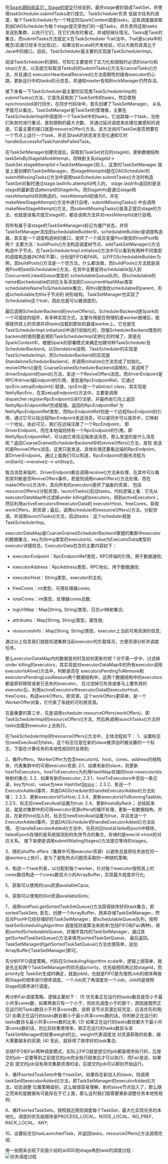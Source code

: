在[Spark源码阅读31：Stage的提交](/Spark源码阅读31-Stage的提交/)已经说到，最终stage被封装成TaskSet，并使用taskScheduler.submitTasks进行提交。TaskScheduler负责
低层次任务的调度，每个TaskScheduler为一个特定的SparkContext调度tasks。这些调度器获取到由DAGScheduler为每个stage提交至他们的一组Tasks，并负责将这些tasks
发送到集群，以执行它们，在它们失败时重试，并减轻掉队情况。Tasks是Task的集合，而submitTasks方法就定义在TaskScheduler Trait当中。Trait是scala中的概念(前面已经多次出现过)，
如果没有scala的开发经验，可以大致将其类比于Java中的接口。目前，TaskScheduler最主要的实现是TaskSchedulerImpl。

阅读TaskScheduler的源码，可知它主要提供了实力化和销毁时必须的start()和stop()方法，以及提交和取消Tasks的的submitTasks()方法与cancelTasks()方法，并且通过
executorHeartbeatReceived()方法周期性的接收executor的心跳，更新运行中的tasks的元信息，并通知master告知BlockManager仍然存活。

接下来看一下TaskScheduler最主要的实现类TaskSchedulerImpl的submitTasks()方法，它首先获取到了TaskSet中的tasks，然后使用synchronized进行同步。在同步代码块中，首先创建了TaskSetManager。
从名字就可以看出，TaskSetManager是TaskSet的管理者，主要在TaskSchedulerImpl中调度同一个TaskSet中的tasks，它追踪每一个task，当他们失败时进行重试，直到限制的最大次数，
并通过延迟调度来处理位置感知的调度。它最主要的接口就是resourceOffer()方法，该方法询问TaskSet是否想要在一个节点上运行一个task，并且当task的状态发生变化通知它时
handleSuccessfulTask/handleFailedTask。

在TaskSetManager创建完成后，获取到TaskSet对应的stageId，更新数据结构taskSetsByStageIdAndAttempt，将映射关系stageId->[taskSet.stageAttemptId->TaskSetManager]存入，这里的TaskSetManager
就是上面创建的TaskSetManager。而stageAttemptId是在DAGScheduler的submitMissingTasks()方法中调用taskScheduler.submitTasks()方法时构造TaskSet对象时通过stage.lastInfo.attemptId传入的，
stage.lastInfo返回的是该stage的最新尝试attempt的StageInfo。而StageInfo是通过stage和nextAttemptId共同构造的，nextAttemptId初值为0，并在makeNewStageAttempt()方法中进行自增，submitMissingTasks()
中会调用makeNewStageAttempt()方法，而submitMissingTasks()是真正提交stage的方法，也就是说每次提交stage时，都会调用方法并对nextAttemptId进行自增。

将所有属于该stage的TaskSetManagers标记为僵尸状态，并将TaskSetManager添加到schedulableBuilder中，schedulableBuilder是调度构造器，其实是一个调度构造树的接口，提供了一个成员变量Pool类型的rootPool和两个
主要方法：buildPools()方法构造调度树节点、addTaskSetManager()方法构造叶子节点。在TaskSchedulerImpl.initialize()方法中可以看到有两种不同类型的调度构造器(NONE不算)，分别是FIFO和FAIR。
以FIFOSchedulableBuilder为例，其buildPools()方法是一个空方法，什么都没做，而buildPools()方法就是调用Pool的addSchedulable()方法，在其中主要是将schedulable加入到ConcurrentLinkedQueue类型的
schedulableQueue队列，将schedulable的name和schedulable的对应关系添加到ConcurrentHashMap类型schedulableNameToSchedulable集合，将this赋值给schedulable的parent，形成schedulable为this子节点的
树形结构。TaskSetManager也实现了Schedulable这个trait，因此也是可以被调度的。

最后调用SchedulerBackend的reviveOffers()。SchedulerBackend是Spark的一个可插拔的组件，有多种实现方式，主要作用是在物理机或worker就绪后，能够提供其上的资源并将tasks加载到那些机器或worker上。它也是在
TaskSchedulerImpl.initialize()中进行初始化的，但值SchedulerBackend类型的backend的值则要追溯到TaskSchedulerImpl实例化的时候了，那是在SparkContext中，根据Spark的部署模式来确定创建何种TaskScheduler及
SchedulerBackend。以Standalone说明，TaskScheduler的实现是TaskSchedulerImpl，而SchedulerBackend的实现是StandaloneSchedulerBackend，并调用initialize()方法完成了初始化。reviveOffers()是在
CoarseGrainedSchedulerBackend调用的，其调用了driverEndpoint的send()方法，发送一个ReviveOffers消息。而driverEndpoint是RPC中driver端Endpoint的引用，类型是RpcEndpointRef。它通过rpcEnv.setupEndpoint()
赋值，rpcEnv是一个abstract class，其实现是NettyRpcEnv，在其setupEndpoint()方法中，主要是调用dispatcher.registerRpcEndpoint()进行注册，并最终由它向上返回NettyRpcEndpointRef完成赋值。返回的RpcEndpointRef
为NettyRpcEndpointRef类型，而RpcEndpointRef则是一个远程RpcEndpoint的引用，通过它可以给远程RpcEndpoint发送消息，可以是同步可以是异步，它映射一个地址。由此可见，我们在远端注册了一个RpcEndpoint，
即DriverEndpoint，而在本地端则持有一个RpcEndpoint的引用，即NettyRpcEndpointRef，可以由它来往远端发送消息，那么发送的是什么消息呢？返回CoarseGrainedSchedulerBackend中的reviveOffers()方法，发现
发送的是ReviveOffers消息。这里只是发送，具体处理还要看远端的RpcEndpoint，即DriverEndpoint。通过上面我们可以知道，RpcEndpoint的服务流程为onStart()-->receive()--> onStop()。

每当消息来临时，DriverEndpoint都会调用receive()方法来处理，在其中可以看到其判断是否ReviveOffers事件，若是则调用makeOffers()方法处理，而在makeOffers()方法中，其向所有的executors提供了抽象的资源，
包括resourceOffers()分配资源，launchTasks()启动tasks。代码逻辑上看：它先从executorDataMap中过滤掉under killing的executors，得到activeExecutors；然后利用activeExecutors中executorData的
executorHost、freeCores，获取workOffers，即资源；最后，调用scheduler的resourceOffers()方法，分配资源，并调用launchTasks()方法，启动tasks：这个scheduler就是TaskSchedulerImp。

executorDataMap是CoarseGrainedSchedulerBackend掌握的集群中executor的数据集合，key为String类型的executorId，value为ExecutorData类型的executor详细信息。ExecutorData包含的主要内容如下：
  * executorEndpoint：RpcEndpointRef类型，RPC终端的引用，用于数据通信;

  * executorAddress：RpcAddress类型，RPC地址，用于数据通信;

  * executorHost：String类型，executor的主机;

  * freeCores：int类型，可用处理器cores;

  * totalCores：int类型，处理器cores总数;

  * logUrlMap：Map[String, String]类型，日志url映射集合;

  * attributes：Map[String, String]类型，属性值;

  * resourcesInfo：Map[String, String]类型，executor上当前可用资源的信息;

通过以上信息我们就能知道集群当前executor的负载情况，方便资源分析并调度任务。

那么executorDataMap内的数据是何时及如何更新的呢？对于第一步中，过滤掉under killing的executors，其实现是对executorDataMap中的所有executor调用executorIsAlive()方法中，判断是否在
executorsPendingToRemove和executorsPendingLossReason两个数据结构中，这两个数据结构中的executors都是即将移除或者已丢失的executor。
在过滤掉已失效或者马上要失效的executor后，利用activeExecutors中executorData的executorHost、freeCores，构造workOffers，即资源，这个workOffers更简单，是一个WorkerOffer对象，它代表了系统的可利用资源。

在最重要的第三步，先是调用scheduler.resourceOffers(workOffers)，即TaskSchedulerImpl的resourceOffers()方法，然后再调用launchTasks()方法将tasks加载到executor上去执行。

在TaskSchedulerImpl的resourceOffers()方法中，主体流程如下：
1、设置标志位newExecAvail为false，这个标志位是在新的slave被添加时被设置的一个标志，下面在计算任务的本地性规则时会用到;

2、循环offers，WorkerOffer为包含executorId、host、cores、address的结构体，代表集群中的可用executor资源;
2.1、如果有新的slave，则更新hostToExecutors，hostToExecutors为利用HashMap存储的host->executorIds映射的集合;
2.2、如果有新的executor;
2.3.1、hostToExecutors中添加一条记录，key为host，value为new HashSet[String]()；
2.3.2、发送一个ExecutorAdded事件，并由DAGScheduler的handleExecutorAdded()方法处理；
2.3.3、更新executorIdToHost;
2.3.4、更新executorIdToRunningTaskIds;
2.3.5、标志位newExecAvail设置为true;
2.4、更新hostsByRack；
总结起来说，就是对集群中的可用executor资源offers的循环处理，更新一些数据结构，并且，在新的host加入时，标志位newExecAvail设置为true，并且发送一个ExecutorAdded事件，交由DAGScheduler的handleExecutorAdded()方法处理。
在handleExecutorAdded()方法中，先将对应host从failedEpoch中移除，failedEpoch存储的是系统探测到的失效节点的集合，存储的是execId->host的对应关系。
接下来便是调用submitWaitingStages()方法提交等待的stages。

3、随机shuffle offers（集群中可用executor资源）以避免总是把任务放在同一组workers上执行，是为了避免热点问题而采取的一种随机策略;

4、构造一个task列表，以分配到每个worker，针对每个executor按照其上的cores数目构造一个cores数目大小的ArrayBuffer，实现最大程度并行化;

5、获取可以使用的cpu资源availableCpus;

6、获取可以使用的Slot资源availableSlots;

7、调用rootPool.getSortedTaskSetQueue()方法获得排序好的task集合，即sortedTaskSets;
首先，创建一个ArrayBuffer，用来存储TaskSetManager，然后对Pool中已经存储好的TaskSetManager，即schedulableQueue队列，按照taskSetSchedulingAlgorithm
调度规则或算法来排序(包括FIFO和Fair两种)，得到sortedSchedulableQueue，并循环其内的TaskSetManager，通过其getSortedTaskSetQueue()方法来填充sortedTaskSetQueue，
最后返回。TaskSetManager的getSortedTaskSetQueue()方法也很简单，追加ArrayBuffer[TaskSetManager]即可。

先分析FIFO调度策略，代码在SchedulingAlgorithm.scala中，逻辑上很简单，就是先比较两个TaskSetManager的优先级priority，优先级相同再比较stageId，而priority在
TaskSet生成时确定，就是jobId，也就是FIFO是先按照Job的顺序再按照Stage的顺序进行顺序调度，一个Job完了再调度另一个Job，Job内是按照Stage的顺序进行调度。

再分析Fair调度策略，逻辑主要如下：
  (1) 优先看正在运行的tasks数目是否小于最小共享cores数，如果两者只有一个小于，则优先调度小于的那个，原因是既然正在运行的Tasks数目小于共享cores数，说明
  该节点资源比较充足，应该优先利用;
  (2) 如果正在运行的tasks数目都小于最小共享cores数的话，则判断正在运行的tasks数目与最小共享cores数的比率;
  (3) 如果正在运行的tasks数目都大于最小共享cores数的话，则比较权重使用率，即正在运行的tasks数目与该TaskSetManager的权重weight的比，weight代表调度池
  对资源获取的权重，越大需要越多的资源;
  (4) 至此，就获得了排序好的task集合;

总结FIFO和Fair两种调度模式，实际上FIFO就是提交的job都是顺序执行的，后提交的job一定要等到之前提交的job完全执行结束后才可以执行，而Fair是说，如果之前
提交的job没有用完集群资源的话，后提交的job可以即刻开始运行。

8、循环sortedTaskSets中每个taskSet，如果存在新加入的slave，则调用taskSet的executorAdded()方法，即TaskSetManager的executorAdded()方法，动态调整
位置策略级别，这么做很容易理解，新的slave节点加入了，那么随之而来的是数据有可能存在于它上面，那么这时我们就需要重新调整任务本地性规则;

9、循环sortedTaskSets，按照就近原则调度每个TaskSet，最大化实现任务的本地化，调度的优先级顺序是PROCESS_LOCAL、NODE_LOCAL、NO_PREF、RACK_LOCAL、ANY;

10、设置标志位hasLaunchedTask，并返回tasks，resourceOffers()方法调用完成;

用一张图来总结下前面介绍的从RDD到stage再到task的调度过程：
![任务调度过程](../assets/img/spark/jobschedule.png "任务调度过程")